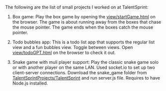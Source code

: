 The following are the list of small projects I worked on at TalentSprint:
1. Box game: 
    Play the box game by opening the [view/startGame.html](https://adityantamarapu.github.io/TalentSprintProjects/TalentSprint/view/startGame.html) on the browser.
    The game is about running away from the boxes that chase the mouse pointer.
    The game ends when the boxes catch the mouse pointer.

3. Todo bubbles app: 
    This is a todo list app that supports the regular list view and a fun bubbles view.
    Toggle between views.
    Open [view/todoGPT.html](https://adityantamarapu.github.io/TalentSprintProjects/TalentSprint/view/todoGPT.html) on the browser to check it out.

4. Snake game with muli player support: 
   Play the classic snake game solo or with another player on the same LAN.
   Used socket.io to set up two client-server connections.
   Download the snake_game folder from [TalentSprintProjects/TalentSprint](https://adityantamarapu.github.io/TalentSprintProjects/TalentSprint/) and
   run server.js file.
   Requires to have Node.js installed.
